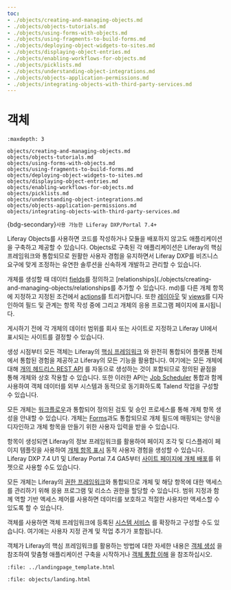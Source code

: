 ```yaml
---
toc:
- ./objects/creating-and-managing-objects.md
- ./objects/objects-tutorials.md
- ./objects/using-forms-with-objects.md
- ./objects/using-fragments-to-build-forms.md
- ./objects/deploying-object-widgets-to-sites.md
- ./objects/displaying-object-entries.md
- ./objects/enabling-workflows-for-objects.md
- ./objects/picklists.md
- ./objects/understanding-object-integrations.md
- ./objects/objects-application-permissions.md
- ./objects/integrating-objects-with-third-party-services.md
---
```

# 객체

```{toctree}
:maxdepth: 3

objects/creating-and-managing-objects.md
objects/objects-tutorials.md
objects/using-forms-with-objects.md
objects/using-fragments-to-build-forms.md
objects/deploying-object-widgets-to-sites.md
objects/displaying-object-entries.md
objects/enabling-workflows-for-objects.md
objects/picklists.md
objects/understanding-object-integrations.md
objects/objects-application-permissions.md
objects/integrating-objects-with-third-party-services.md
```

{bdg-secondary}`사용 가능한 Liferay DXP/Portal 7.4+`

Liferay Objects를 사용하면 코드를 작성하거나 모듈을 배포하지 않고도 애플리케이션을 구축하고 제공할 수 있습니다. Objects로 구축된 각 애플리케이션은 Liferay의 핵심 프레임워크와 통합되므로 원활한 사용자 경험을 유지하면서 Liferay DXP를 비즈니스 요구에 맞게 조정하는 유연한 솔루션을 신속하게 개발하고 관리할 수 있습니다.

개체를 생성할 때 데이터 [fields](./objects/creating-and-managing-objects/fields.md)를 정의하고 [relationships](./objects/creating-and-managing-objects/relationships를 추가할 수 있습니다. md)를 다른 개체 항목에 지정하고 지정된 조건에서 [actions](./objects/creating-and-managing-objects/actions.md)를 트리거합니다. 또한 [레이아웃](./objects/creating-and-managing-objects/layouts.md) 및 [views](./objects/creating-and-managing-objects/views.md)를 디자인하여 필드 및 관계는 항목 작성 중에 그리고 개체의 응용 프로그램 페이지에 표시됩니다.

게시하기 전에 각 개체의 데이터 범위를 회사 또는 사이트로 지정하고 Liferay UI에서 표시되는 사이트를 결정할 수 있습니다.

생성 시점부터 모든 객체는 Liferay의 [핵심 프레임워크](./core-frameworks.md) 와 완전히 통합되어 플랫폼 전체에서 통합된 경험을 제공하고 Liferay의 모든 기능을 활용합니다. 여기에는 모든 개체에 대해 [개의 헤드리스 REST API](./objects/understanding-object-integrations/headless-framework-integration.md) 를 자동으로 생성하는 것이 포함되므로 정의된 끝점을 통해 개체와 상호 작용할 수 있습니다. 또한 이러한 API는 [Job Scheduler](./core-frameworks/job-scheduler-framework/using-job-scheduler.md) 통합과 함께 사용하여 객체 데이터를 외부 시스템과 동적으로 동기화하도록 Talend 작업을 구성할 수 있습니다.

모든 개체는 [워크플로우](./objects/enabling-workflows-for-objects.md)과 통합되어 정의된 검토 및 승인 프로세스를 통해 개체 항목 생성을 안내할 수 있습니다. 개체는 [Forms](objects/using-forms-with-objects.md)과도 통합되므로 개체 필드에 매핑되는 양식을 디자인하고 개체 항목을 만들기 위한 사용자 입력을 받을 수 있습니다.

항목이 생성되면 Liferay의 정보 프레임워크를 활용하여 페이지 조각 및 디스플레이 페이지 템플릿을 사용하여 [개체 항목 표시](./objects/displaying-object-entries.md) 동적 사용자 경험을 생성할 수 있습니다. Liferay DXP 7.4 U1 및 Liferay Portal 7.4 GA5부터 [사이트 페이지에 개체 배포](./objects/deploying-object-widgets-to-sites.md)를 위젯으로 사용할 수도 있습니다.

모든 개체는 Liferay의 [권한 프레임워크](./objects/understanding-object-integrations/permissions-framework-integration.md)와 통합되므로 개체 및 해당 항목에 대한 액세스를 관리하기 위해 응용 프로그램 및 리소스 권한을 할당할 수 있습니다. 범위 지정과 함께 역할 기반 액세스 제어를 사용하면 데이터를 보호하고 적절한 사용자만 액세스할 수 있도록 할 수 있습니다.

객체를 사용하면 객체 프레임워크에 등록된 [시스템 서비스](./objects/creating-and-managing-objects/extending-system-objects.md) 를 확장하고 구성할 수도 있습니다. 여기에는 사용자 지정 관계 및 작업 추가가 포함됩니다. <!--TASK: Add fields when ready.-->

객체가 Liferay의 핵심 프레임워크를 활용하는 방법에 대한 자세한 내용은 [객체 생성](./objects/creating-and-managing-objects/creating-objects.md) 을 참조하여 맞춤형 애플리케이션 구축을 시작하거나 [객체 통합 이해](./objects/understanding-object-integrations.md) 을 참조하십시오.

```{raw} html
:file: ../landingpage_template.html
```

```{raw} html
:file: objects/landing.html
```
